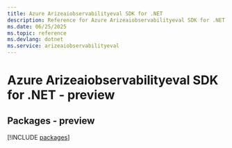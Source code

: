 ```yaml
---
title: Azure Arizeaiobservabilityeval SDK for .NET
description: Reference for Azure Arizeaiobservabilityeval SDK for .NET
ms.date: 06/25/2025
ms.topic: reference
ms.devlang: dotnet
ms.service: arizeaiobservabilityeval
---
```

# Azure Arizeaiobservabilityeval SDK for .NET - preview
## Packages - preview
[!INCLUDE [packages](arizeaiobservabilityeval-index.md)]
